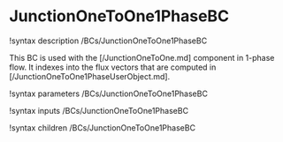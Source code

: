 # JunctionOneToOne1PhaseBC

!syntax description /BCs/JunctionOneToOne1PhaseBC

This BC is used with the [/JunctionOneToOne.md] component in 1-phase flow. It indexes into
the flux vectors that are computed in [/JunctionOneToOne1PhaseUserObject.md].

!syntax parameters /BCs/JunctionOneToOne1PhaseBC

!syntax inputs /BCs/JunctionOneToOne1PhaseBC

!syntax children /BCs/JunctionOneToOne1PhaseBC

